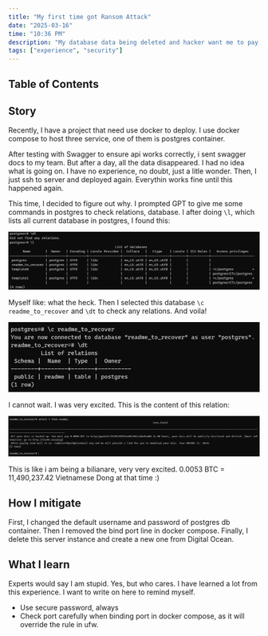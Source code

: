 ```yaml
---
title: "My first time got Ransom Attack"
date: "2025-03-16"
time: "10:36 PM"
description: "My database data being deleted and hacker want me to pay money to get back data"
tags: ["experience", "security"]
---
```


## Table of Contents

## Story

Recently, I have a project that need use docker to deploy. I use docker compose to host three service, one of them is postgres container.

After testing with Swagger to ensure api works correctly, i sent swagger docs to my team. But after a day, all the data disappeared. I had no idea what is going on. I have no experience, no doubt, just a litle wonder. Then, I just ssh to server and deployed again. Everythin works fine until this happened again.

This time, I decided to figure out why. I prompted GPT to give me some commands in postgres to check relations, database. I after doing `\l`, which lists all current database in postgres, I found this:

![listing database result](../../assets/writings/listing-db.png)

Myself like: what the heck. Then I selected this database `\c readme_to_recover` and `\dt` to check any relations. And voila!

![readme relation](../../assets/writings/dt.png)

I cannot wait. I was very excited. This is the content of this relation:

![got hacked](../../assets/writings/hacked.png)

This is like i am being a bilianare, very very excited. 0.0053 BTC = 11,490,237.42 Vietnamese Dong at that time :)

## How I mitigate

First, I changed the default username and password of postgres db container. Then I removed the bind port line in docker compose. Finally, I delete this server instance and create a new one from Digital Ocean.

## What I learn

Experts would say I am stupid. Yes, but who cares. I have learned a lot from this experience. I want to write on here to remind myself.

-   Use secure password, always
-   Check port carefully when binding port in docker compose, as it will override the rule in ufw.
